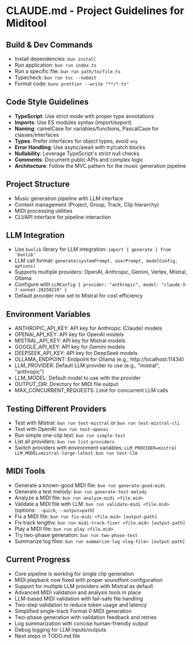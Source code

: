 # CLAUDE.md - Project Guidelines for Miditool

## Build & Dev Commands
- Install dependencies: `bun install`
- Run application: `bun run index.ts`
- Run a specific file: `bun run path/to/file.ts`
- Typecheck: `bun run tsc --noEmit`
- Format code: `bunx prettier --write "**/*.ts"`

## Code Style Guidelines
- **TypeScript**: Use strict mode with proper type annotations
- **Imports**: Use ES modules syntax (import/export)
- **Naming**: camelCase for variables/functions, PascalCase for classes/interfaces
- **Types**: Prefer interfaces for object types, avoid `any`
- **Error Handling**: Use async/await with try/catch blocks
- **Nullability**: Leverage TypeScript's strict null checks
- **Comments**: Document public APIs and complex logic
- **Architecture**: Follow the MVC pattern for the music generation pipeline

## Project Structure
- Music generation pipeline with LLM interface
- Context management (Project, Group, Track, Clip hierarchy)
- MIDI processing utilities
- CLI/API interface for pipeline interaction

## LLM Integration
- Use `bunlib` library for LLM integration: `import { generate } from 'bunlib'`
- LLM call format: `generate(systemPrompt, userPrompt, modelConfig, options)`
- Supports multiple providers: OpenAI, Anthropic, Gemini, Vertex, Mistral, Ollama
- Configure with `LLMConfig`: `{ provider: "anthropic", model: "claude-3-7-sonnet-20250219" }`
- Default provider now set to Mistral for cost efficiency

## Environment Variables
- ANTHROPIC_API_KEY: API key for Anthropic (Claude) models
- OPENAI_API_KEY: API key for OpenAI models
- MISTRAL_API_KEY: API key for Mistral models
- GOOGLE_API_KEY: API key for Gemini models
- DEEPSEEK_API_KEY: API key for DeepSeek models
- OLLAMA_ENDPOINT: Endpoint for Ollama (e.g., http://localhost:11434)
- LLM_PROVIDER: Default LLM provider to use (e.g., "mistral", "anthropic")
- LLM_MODEL: Default model to use with the provider
- OUTPUT_DIR: Directory for MIDI file output
- MAX_CONCURRENT_REQUESTS: Limit for concurrent LLM calls

## Testing Different Providers
- Test with Mistral: `bun run test-mistral` or `bun run test-mistral-cli`
- Test with OpenAI: `bun run test-openai`
- Run simple one-clip test: `bun run simple-test`
- List all providers: `bun run list-providers`
- Switch providers with environment variables: `LLM_PROVIDER=mistral LLM_MODEL=mistral-large-latest bun run test-llm`

## MIDI Tools
- Generate a known-good MIDI file: `bun run generate-good-midi`
- Generate a test melody: `bun run generate-test-melody`
- Analyze a MIDI file: `bun run analyze-midi <file.mid>`
- Validate a MIDI file with LLM: `bun run validate-midi <file.mid>` (options: `--quick`, `--output=path`)
- Fix a MIDI file: `bun run fix-midi <file.mid> [output-path]`
- Fix track lengths: `bun run midi-track-fixer <file.mid> [output-path]`
- Play a MIDI file: `bun run play <file.mid>`
- Try two-phase generation: `bun run two-phase-test`
- Summarize log files: `bun run summarize-log <log-file> [output-path]`

## Current Progress
- Core pipeline is working for single clip generation
- MIDI playback now fixed with proper soundfont configuration
- Support for multiple LLM providers with Mistral as default
- Advanced MIDI validation and analysis tools in place
- LLM-based MIDI validation with fail-safe file handling
- Two-step validation to reduce token usage and latency
- Simplified single-track Format 0 MIDI generation
- Two-phase generation with validation feedback and retries
- Log summarization with concise human-friendly output
- Debug logging for LLM inputs/outputs
- Next steps in TODO.md file